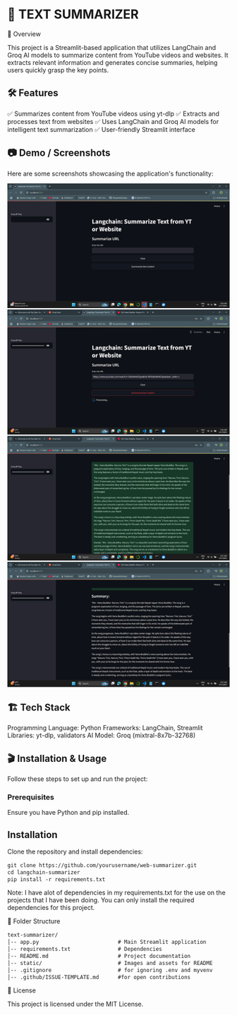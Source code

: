 # 📌 TEXT SUMMARIZER

🚀 Overview

This project is a Streamlit-based application that utilizes LangChain and Groq AI models to summarize content from YouTube videos and websites. It extracts relevant information and generates concise summaries, helping users quickly grasp the key points.

## 🛠 Features

✅ Summarizes content from YouTube videos using yt-dlp
✅ Extracts and processes text from websites
✅ Uses LangChain and Groq AI models for intelligent text summarization
✅ User-friendly Streamlit interface



## 📷 Demo / Screenshots

Here are some screenshots showcasing the application's functionality:

![Demo Image 1](static/demo1.png)
![Demo Image 2](static/demo2.png)
![Demo Image 3](static/demo3.png)
![Demo Image 4](static/demo4.png)



## 🏗 Tech Stack

Programming Language: Python
Frameworks: LangChain, Streamlit
Libraries: yt-dlp, validators
AI Model: Groq (mixtral-8x7b-32768)

## 🎬 Installation & Usage
Follow these steps to set up and run the project:

### Prerequisites
Ensure you have Python and pip installed.

## Installation
Clone the repository and install dependencies:
```
git clone https://github.com/yourusername/web-summarizer.git
cd langchain-summarizer
pip install -r requirements.txt
```
Note: I have alot of dependencies in my requirements.txt for the use on the projects that I have been doing. You can only install the required dependencies for this project.

📂 Folder Structure
```
text-summarizer/
│-- app.py                         # Main Streamlit application
│-- requirements.txt               # Dependencies
│-- README.md                      # Project documentation
│-- static/                        # Images and assets for README
│-- .gitignore                     # for ignoring .env and myvenv
│-- .github/ISSUE-TEMPLATE.md      #for open contributions 
```

📜 License

This project is licensed under the MIT License.
